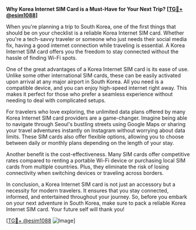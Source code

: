 **Why Korea Internet SIM Card is a Must-Have for Your Next Trip? [[TG💪+ @esim1088](https://t.me/s/esim1088)]**

When you're planning a trip to South Korea, one of the first things that should be on your checklist is a reliable Korea Internet SIM card. Whether you're a tech-savvy traveler or someone who just needs their social media fix, having a good internet connection while traveling is essential. A Korea Internet SIM card offers you the freedom to stay connected without the hassle of finding Wi-Fi spots.

One of the great advantages of a Korea Internet SIM card is its ease of use. Unlike some other international SIM cards, these can be easily activated upon arrival at any major airport in South Korea. All you need is a compatible device, and you can enjoy high-speed internet right away. This makes it perfect for those who prefer a seamless experience without needing to deal with complicated setups.

For travelers who love exploring, the unlimited data plans offered by many Korea Internet SIM card providers are a game-changer. Imagine being able to navigate through Seoul's bustling streets using Google Maps or sharing your travel adventures instantly on Instagram without worrying about data limits. These SIM cards also offer flexible options, allowing you to choose between daily or monthly plans depending on the length of your stay.

Another benefit is the cost-effectiveness. Many SIM cards offer competitive rates compared to renting a portable Wi-Fi device or purchasing local SIM cards from multiple countries. Plus, they eliminate the risk of losing connectivity when switching devices or traveling across borders.

In conclusion, a Korea Internet SIM card is not just an accessory but a necessity for modern travelers. It ensures that you stay connected, informed, and entertained throughout your journey. So, before you embark on your next adventure in South Korea, make sure to pack a reliable Korea Internet SIM card. Your future self will thank you! 

[[TG💪+ @esim1088](https://t.me/s/esim1088) ![Image](https://i.postimg.cc/Y0z9fWf4/image.png)]